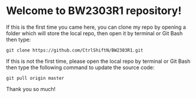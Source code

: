 # Welcome to BW2303R1 repository!

If this is the first time you came here, you can clone my repo by opening a folder which will store the local repo, then open it by terminal or Git Bash then type:

```
git clone https://github.com/CtrlShiftN/BW2303R1.git
```

If this is not the first time, please open the local repo by terminal or Git Bash then type the following command to update the source code: 

```
git pull origin master
```

Thank you so much!
